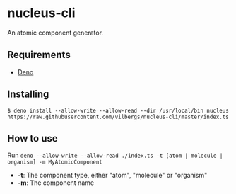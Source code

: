 # nucleus-cli

An atomic component generator.

## Requirements

- [Deno](https://deno.land/)

## Installing

`$ deno install --allow-write --allow-read --dir /usr/local/bin nucleus https://raw.githubusercontent.com/vilbergs/nucleus-cli/master/index.ts`

## How to use

Run `deno --allow-write --allow-read ./index.ts -t [atom | molecule | organism] -m MyAtomicComponent`

- **-t**:  The component type, either "atom", "molecule" or "organism"
- **-m**: The component name